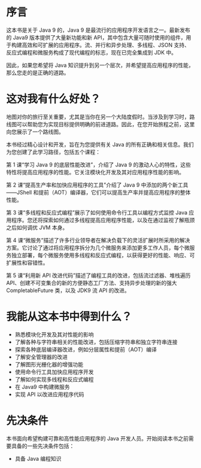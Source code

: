 # 序言

这本书是关于 Java 9 的，Java 9 是最流行的应用程序开发语言之一。最新发布的 Java9 版本提供了大量新功能和新 API，其中包含大量可随时使用的组件，用于构建高效和可扩展的应用程序。流、并行和异步处理、多线程、JSON 支持、反应式编程和微服务构成了现代编程的标志，现在已完全集成到 JDK 中。

因此，如果您希望将 Java 知识提升到另一个层次，并希望提高应用程序的性能，那么您走的是正确的道路。

# 这对我有什么好处？

地图对你的旅行至关重要，尤其是当你在另一个大陆度假时。当涉及到学习时，路线图可以帮助您为实现目标提供明确的前进道路。因此，在您开始旅程之前，这里向您展示了一个路线图。

本书经过精心设计和开发，旨在为您提供有关 Java 的所有正确和相关信息。我们为您创建了此学习路径，包括五个课程：

第 1 课“学习 Java 9 的底层性能改进”，介绍了 Java 9 的激动人心的特性，这些特性将提高应用程序的性能。它关注模块化开发及其对应用程序性能的影响。

第 2 课“提高生产率和加快应用程序的工具”介绍了 Java 9 中添加的两个新工具——JShell 和提前（AOT）编译器，它们可以提高生产率并提高应用程序的整体性能。

第 3 课“多线程和反应式编程”展示了如何使用命令行工具以编程方式监控 Java 应用程序。您还将探索如何通过多线程提高应用程序性能，以及在通过监视了解瓶颈之后如何调优 JVM 本身。

第 4 课“微服务”描述了许多行业领导者在解决负载下的灵活扩展时所采用的解决方案。它讨论了通过将应用程序拆分为几个微服务来添加更多工作人员，每个微服务独立部署，每个微服务使用多线程和反应式编程，以获得更好的性能、响应、可扩展性和容错性。

第 5 课“利用新 API 改进代码”描述了编程工具的改进，包括流过滤器、堆栈遍历 API、创建不可变集合的新的方便静态工厂方法、支持异步处理的新的强大 CompletableFuture 类，以及 JDK9 流 API 的改进。

# 我能从这本书中得到什么？

*   熟悉模块化开发及其对性能的影响
*   了解各种与字符串相关的性能改进，包括压缩字符串和独立字符串连接
*   探索各种底层编译器改进，例如分层属性和提前（AOT）编译
*   了解安全管理器的改进
*   了解图形光栅化器的增强功能
*   使用命令行工具加快应用程序开发
*   了解如何实现多线程和反应式编程
*   在 Java9 中构建微服务
*   实现 API 以改进应用程序代码

# 先决条件

本书面向希望构建可靠和高性能应用程序的 Java 开发人员。开始阅读本书之前需要具备的一些先决条件包括：

*   具备 Java 编程知识